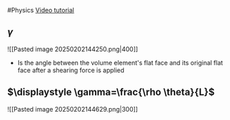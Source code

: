 #Physics 
[Video tutorial](https://www.youtube.com/watch?v=1YTKedLQOa0)
## $\displaystyle \gamma$
![[Pasted image 20250202144250.png|400]]
* Is the angle between the volume element's flat face and its original flat face after a shearing force is applied
## $\displaystyle \gamma=\frac{\rho \theta}{L}$
![[Pasted image 20250202144629.png|300]]
